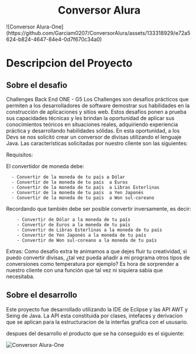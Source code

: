 <h1 align="center"> Conversor Alura </h1>

<p1 aling = "center">
![Conversor Alura-One](https://github.com/Garciam0207/ConversorAlura/assets/133318929/e72a5624-b824-4647-84e4-0d7f670c34a0)
</p1>

<h1 align="left"> Descripcion del Proyecto </h1>

<h2 aling= "center">Sobre el desafio</h2>

<p1 aling="justify"> 
Challenges Back End ONE - G5  Los Challenges son desafíos prácticos que permiten a los desarrolladores de software demostrar sus habilidades 
en la construcción de aplicaciones y sitios web. Estos desafíos ponen a prueba sus capacidades técnicas y les brindan la oportunidad de aplicar
sus conocimientos teóricos en situaciones reales, adquiriendo experiencia práctica y desarrollando habilidades sólidas.
En esta oportunidad, a los Devs se nos solicitó crear un conversor de divisas utilizando el lenguaje Java.
Las características solicitadas por nuestro cliente son las siguientes:

Requisitos:

El convertidor de moneda debe:

      - Convertir de la moneda de tu país a Dólar
      - Convertir de la moneda de tu país  a Euros
      - Convertir de la moneda de tu país  a Libras Esterlinas
      - Convertir de la moneda de tu país  a Yen Japonés
      - Convertir de la moneda de tu país  a Won sul-coreano

Recordando que también debe ser posible convertir inversamente, es decir:

        - Convertir de Dólar a la moneda de tu país
        - Convertir de Euros a la moneda de tu país
        - Convertir de Libras Esterlinas a la moneda de tu país
        - Convertir de Yen Japonés a la moneda de tu país
        - Convertir de Won sul-coreano a la moneda de tu país

Extras:
Como desafío extra te animamos a que dejes fluir tu creatividad, si puedo convertir divisas,
¿tal vez pueda añadir a mi programa otros tipos de conversiones como temperatura por ejemplo?
Es hora de sorprender a nuestro cliente con una función que tal vez ni siquiera sabía que necesitaba.
</p>
<h2 aling = "center">Sobre el desarrollo</h2>

<p2 aling ="justify">
Este proyecto fue desarrollado utilizando la IDE de Eclipse y las API AWT y Seing de Java.
La API esta constituida por clases, intefaces y derivacion que se aplican para la estructuracion de la interfas 
grafica con el ususario.

despues del desarrollo el producto que se ha conseguido es el siguiente:


![Conversor Alura-One](https://github.com/Garciam0207/ConversorAlura/assets/133318929/37d4a15a-866f-4a5d-a0b5-cbf6c4667f7a)

</p2>
